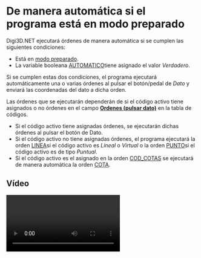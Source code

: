 # De manera automática si el programa está en modo preparado

Digi3D.NET ejecutará órdenes de manera automática si se cumplen las siguientes condiciones:

* Está en [modo preparado](modo-preparado.md).
* La variable booleana [AUTOMATICO](../../../ventana-de-dibujo/variables/a/automatico.md)tiene asignado el valor _Verdadero_.

Si se cumplen estas dos condiciones, el programa ejecutará automáticamente una o varias órdenes al pulsar el botón/pedal de _Dato_ y enviará las coordenadas del dato a dicha orden.

Las órdenes que se ejecutarán dependerán de si el código activo tiene asignados o no órdenes en el campo [**Ordenes (pulsar dato)**](/digi3d-net/referencia/editor-de-tablas-de-codigos/pestanas/codigos/propiedades-del-codigo.md) en la tabla de códigos.

* Si el código activo tiene asignadas órdenes, se ejecutarán dichas órdenes al pulsar el botón de Dato.
* Si el código activo no tiene asignadas órdenes, el programa ejecutará la orden [LINEA](../../../ventana-de-dibujo/ordenes/l/linea.md)si el código activo es _Lineal_ o _Virtual_ o la orden [PUNTO](../../../ventana-de-dibujo/ordenes/p/punto.md)si el código activo es de tipo _Puntual_.
* Si el código activo es el asignado en la orden [COD_COTAS](../../../ventana-de-dibujo/ordenes/c/cod-cotas.md) se ejecutará de manera automática la orden [COTA](/digi3d-net/referencia/ventana-de-dibujo/ordenes/c/cota.md).

## Vídeo

<video controls><source src="https://digi21.blob.core.windows.net/videos-ayuda/ejecutando_ordenes_manera_automatica.mp4" type="video/mp4"></video>
